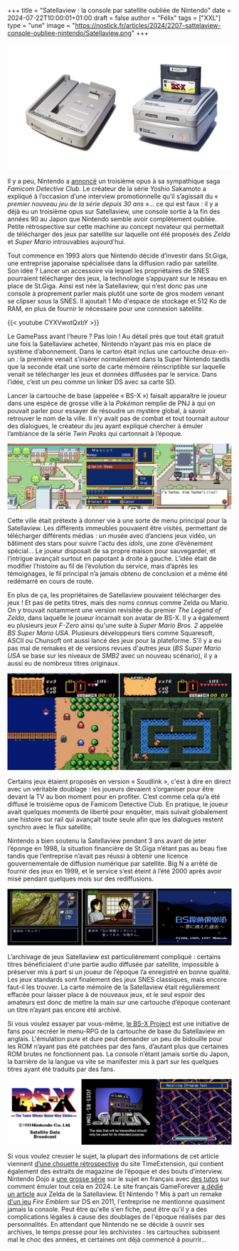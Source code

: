 +++
title = "Satellaview : la console par satellite oubliée de Nintendo"
date = 2024-07-22T10:00:01+01:00
draft = false
author = "Félix"
tags = ["XXL"]
type = "une"
image = "https://nostick.fr/articles/2024/2207-sattelaview-console-oubliee-nintendo/Satellaview.png"
+++ 

![La console Satellaview](Satellaview.png "Un gros accessoire qui n'est jamais sorti du Japon")

Il y a peu, Nintendo a [annoncé](https://nostick.fr/articles/2024/juillet/1707-emio-lhomme-au-sourire/) un troisième opus à sa sympathique saga *Famicom Detective Club*. Le créateur de la série Yoshio Sakamoto a expliqué à l’occasion d’une interview promotionnelle qu’il s’agissait du « *premier nouveau jeu de la série depuis 30 ans* »… ce qui est faux : il y a déjà eu un troisième opus sur Satellaview, une console sortie à la fin des années 90 au Japon que Nintendo semble avoir complètement oubliée. Petite rétrospective sur cette machine au concept novateur qui permettait de télécharger des jeux par satellite sur laquelle ont été proposés des *Zelda* et *Super Mario* introuvables aujourd'hui. 

Tout commence en 1993 alors que Nintendo décide d’investir dans St.Giga, une entreprise japonaise spécialisée dans la diffusion radio par satellite. Son idée ? Lancer un accessoire via lequel les propriétaires de SNES pourraient télécharger des jeux, la technologie s’appuyant sur le réseau en place de St.Giga. Ainsi est née la Satellaview, qui n’est donc pas une console à proprement parler mais plutôt une sorte de gros modem venant se clipser sous la SNES. Il ajoutait 1 Mo d'espace de stockage et 512 Ko de RAM, en plus de fournir le nécessaire pour une connexion satellite.

{{< youtube CYXVwotQxbY >}}

Le GamePass avant l’heure ? Pas loin ! Au détail près que tout était gratuit une fois la Satellaview achetée, Nintendo n’ayant pas mis en place de système d’abonnement. Dans le carton était inclus une cartouche deux-en-un : la première venait s’insérer normalement dans la Super Nintendo tandis que la seconde était une sorte de carte mémoire réinscriptible sur laquelle venait se télécharger les jeux et données diffusées par le service. Dans l’idée, c’est un peu comme un linker DS avec sa carte SD.

Lancer la cartouche de base (appelée « BS-X ») faisait apparaître le joueur dans une espèce de grosse ville à la *Pokémon* remplie de PNJ à qui on pouvait parler pour essayer de résoudre un mystère global, à savoir retrouver le nom de la ville. Il n’y avait pas de combat et tout tournait autour des dialogues, le créateur du jeu ayant expliqué chercher à émuler l’ambiance de la série *Twin Peaks* qui cartonnait à l’époque.

![Le jeu BS-X pour Sattelaview](jeu.png "La ville/menu principal de la Satellaview sur la cartouche « BS-X: The Story of The Town Whose Name Was Stolen ». Capture d’écran du BS-X Project, qui a traduit le titre en anglais.")

Cette ville était prétexte à donner vie à une sorte de menu principal pour la Satellaview. Les différents immeubles pouvaient être visités, permettant de télécharger différents médias : un musée avec d’anciens jeux vidéo, un bâtiment des stars pour suivre l'actu des *idols*, une zone d’évènement spécial… Le joueur disposait de sa propre maison pour sauvegarder, et l’intrigue avançait surtout en papotant à droite à gauche. L’idée était de modifier l’histoire au fil de l’évolution du service, mais d’après les témoignages, le fil principal n’a jamais obtenu de conclusion et a même été redémarré en cours de route.

En plus de ça, les propriétaires de Satellaview pouvaient télécharger des jeux ! Et pas de petits titres, mais des noms connus comme Zelda ou Mario. On y trouvait notamment une version revisitée du premier *The Legend of Zelda*, dans laquelle le joueur incarnait son avatar de BS-X. Il y a également eu plusieurs jeux *F-Zero* ainsi qu'une suite à *Super Mario Bros. 2* appelée *BS Super Mario USA*. Plusieurs développeurs tiers comme Squaresoft, ASCII ou Chunsoft ont aussi lancé des jeux pour la plateforme. S'il y a eu pas mal de remakes et de versions revues d'autres jeux (*BS Super Mario USA* se base sur les niveaux de *SMB2* avec un nouveau scénario), il y a aussi eu de nombreux titres originaux.

![BS The Legend of Zelda](zelda.jpg "Le jeu BS The Legend of Zelda sur Satellaview. Image LostWiki/Nintendo.")

Certains jeux étaient proposés en version « Soudlink », c'est à dire en direct avec un véritable doublage : les joueurs devaient s’organiser pour être devant la TV au bon moment pour en profiter. C’est comme cela qu’a été diffusé le troisième opus de Famicom Detective Club. En pratique, le joueur avait quelques moments de liberté pour enquêter, mais suivait globalement une histoire sur rail qui avançait toute seule afin que les dialogues restent synchro avec le flux satellite.

Nintendo a bien soutenu la Satellaview pendant 3 ans avant de jeter l’éponge en 1998, la situation financière de St.Giga n’étant pas au beau fixe tandis que l’entreprise n’avait  pas réussi à obtenir une licence gouvernementale de diffusion numérique par satellite. Big N a arrêté de fournir des jeux en 1999, et le service s’est éteint à l’été 2000 après avoir misé pendant quelques mois sur des rediffusions. 

![BS Famicom Detective Club](famicom.jpg "Le troisième opus de Famicom Detective Club sur Satellaview. Image TimeExtension/Nintendo.")

L’archivage de jeux Satellaview est particulièrement compliqué : certains titres bénéficiaient d'une partie audio diffusée par satellite, impossible à préserver mis à part si un joueur de l’époque l’a enregistré en bonne qualité. Les jeux standards sont finalement des jeux SNES classiques, mais encore faut-il les trouver. La carte mémoire de la Satellaview était régulièrement effacée pour laisser place à de nouveaux jeux, et le seul espoir des amateurs est donc de mettre la main sur une cartouche d’époque contenant un titre n’ayant pas encore été archivé. 

Si vous voulez essayer par vous-même, [le BS-X Project](https://project.satellaview.org/bsx_what.htm) est une initiative de fans pour recréer le menu-RPG de la cartouche de base du Satellaview en anglais. L'émulation pure et dure peut demander un peu de bidouille pour les ROM n’ayant pas été patchées par des fans, d’autant plus que certaines ROM brutes ne fonctionnent pas. La console n’étant jamais sortie du Japon, la barrière de la langue va vite se manifester mis à part sur les quelques titres ayant été traduits par des fans. 

![Le projet BS-X](bsx.png "Le projet BS-X s'efforce d'émuler et de documenter toutes les fonctions de Satellaview. ")

Si vous voulez creuser le sujet, la plupart des informations de cet article viennent [d’une chouette rétrospective](https://www.timeextension.com/features/the-incredible-story-of-satellaview-nintendos-satellite-modem-snes-add-on) du site TimeExtension, qui contient également des extraits de magazine de l’époque et des bouts d’interview. Nintendo Dojo a [une grosse série](https://www.nintendojo.fr/articles/editos/satellaview-bs-the-legend-of-zelda-ancient-stone-tablets) sur le sujet en français avec [des tutos](https://www.nintendojo.fr/articles/editos/satellaview-comment-y-rejouer-aujourdhui) sur comment émuler tout cela en 2024. Le site français GameForever [a dédié un article](https://www.gameforever.fr/bszelda.php) aux Zelda de la Satellaview. Et Nintendo ? Mis à part un remake [d'un jeu](https://en.wikipedia.org/wiki/Fire_Emblem%3A_Mystery_of_the_Emblem) *Fire Emblem* sur DS en 2011, l'entreprise ne mentionne quasiment jamais la console. Peut être qu'elle s'en fiche, peut être qu'il y a des complications légales à cause des doublages de l'époque réalisés par des personnalités. En attendant que Nintendo ne se décide à ouvrir ses archives, le temps presse pour les archivistes : les cartouches subissent mal le choc des années, et certaines ont déjà commencé à pourrir…

